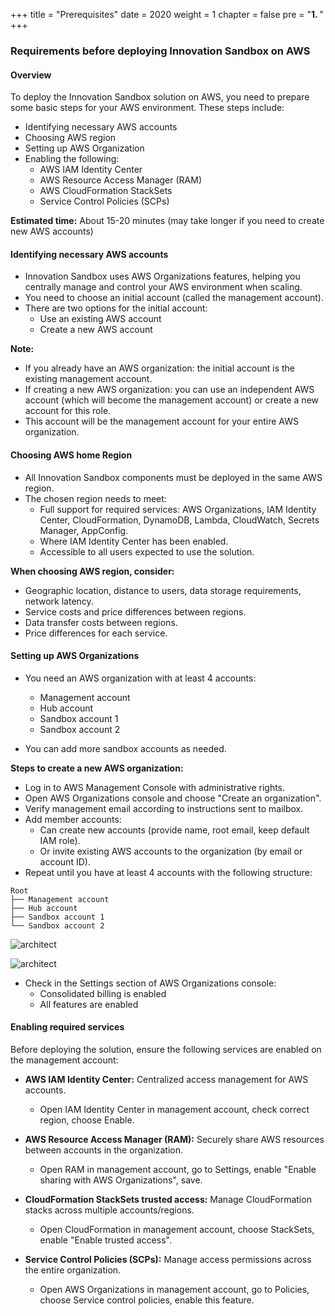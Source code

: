 +++
title = "Prerequisites"
date = 2020
weight = 1
chapter = false
pre = "<b>1. </b>"
+++

### Requirements before deploying Innovation Sandbox on AWS

#### Overview

To deploy the Innovation Sandbox solution on AWS, you need to prepare some basic steps for your AWS environment. These steps include:

- Identifying necessary AWS accounts
- Choosing AWS region
- Setting up AWS Organization
- Enabling the following:
  - AWS IAM Identity Center
  - AWS Resource Access Manager (RAM)
  - AWS CloudFormation StackSets
  - Service Control Policies (SCPs)

**Estimated time:** About 15-20 minutes (may take longer if you need to create new AWS accounts)

#### Identifying necessary AWS accounts

- Innovation Sandbox uses AWS Organizations features, helping you centrally manage and control your AWS environment when scaling.
- You need to choose an initial account (called the management account).
- There are two options for the initial account:
  - Use an existing AWS account
  - Create a new AWS account

**Note:**
- If you already have an AWS organization: the initial account is the existing management account.
- If creating a new AWS organization: you can use an independent AWS account (which will become the management account) or create a new account for this role.
- This account will be the management account for your entire AWS organization.

#### Choosing AWS home Region

- All Innovation Sandbox components must be deployed in the same AWS region.
- The chosen region needs to meet:
  - Full support for required services: AWS Organizations, IAM Identity Center, CloudFormation, DynamoDB, Lambda, CloudWatch, Secrets Manager, AppConfig.
  - Where IAM Identity Center has been enabled.
  - Accessible to all users expected to use the solution.

**When choosing AWS region, consider:**
- Geographic location, distance to users, data storage requirements, network latency.
- Service costs and price differences between regions.
- Data transfer costs between regions.
- Price differences for each service.

#### Setting up AWS Organizations

- You need an AWS organization with at least 4 accounts:
  - Management account
  - Hub account
  - Sandbox account 1
  - Sandbox account 2

- You can add more sandbox accounts as needed.



**Steps to create a new AWS organization:**
- Log in to AWS Management Console with administrative rights.
- Open AWS Organizations console and choose "Create an organization".
- Verify management email according to instructions sent to mailbox.
- Add member accounts:
  - Can create new accounts (provide name, root email, keep default IAM role).
  - Or invite existing AWS accounts to the organization (by email or account ID).
- Repeat until you have at least 4 accounts with the following structure:


```
Root
├── Management account
├── Hub account
├── Sandbox account 1
└── Sandbox account 2
```
![architect](/images/anh2.jpg "Architect")

![architect](/images/Anh1.jpg "Architect")

- Check in the Settings section of AWS Organizations console:
  - Consolidated billing is enabled
  - All features are enabled

#### Enabling required services

Before deploying the solution, ensure the following services are enabled on the management account:

- **AWS IAM Identity Center:** Centralized access management for AWS accounts.
  - Open IAM Identity Center in management account, check correct region, choose Enable.

- **AWS Resource Access Manager (RAM):** Securely share AWS resources between accounts in the organization.
  - Open RAM in management account, go to Settings, enable "Enable sharing with AWS Organizations", save.

- **CloudFormation StackSets trusted access:** Manage CloudFormation stacks across multiple accounts/regions.
  - Open CloudFormation in management account, choose StackSets, enable "Enable trusted access".

- **Service Control Policies (SCPs):** Manage access permissions across the entire organization.
  - Open AWS Organizations in management account, go to Policies, choose Service control policies, enable this feature.
